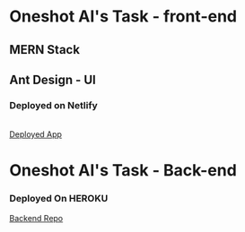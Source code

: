 # Oneshot AI's Task - front-end

## MERN Stack
## Ant Design - UI

### Deployed on Netlify
<br />
<a href ="https://loving-volhard-16876f.netlify.app/" > Deployed App</a>


# Oneshot AI's Task - Back-end

### Deployed On HEROKU

<a href="https://github.com/NagaSai6/backend/">Backend Repo </a>
